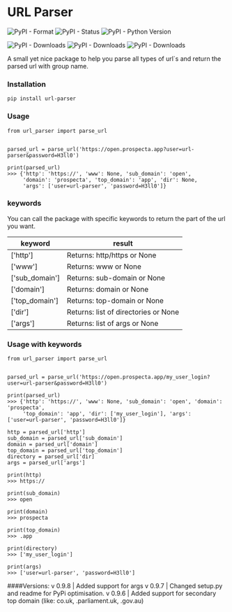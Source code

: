# URL Parser
![PyPI - Format](https://img.shields.io/pypi/format/url-parser?style=plastic)
![PyPI - Status](https://img.shields.io/pypi/status/url-parser?style=plastic)
![PyPI - Python Version](https://img.shields.io/pypi/pyversions/url-parser?style=plastic)

![PyPI - Downloads](https://img.shields.io/pypi/dm/url-parser?style=plastic)
![PyPI - Downloads](https://img.shields.io/pypi/dw/url-parser?style=plastic)
![PyPI - Downloads](https://img.shields.io/pypi/dd/url-parser?style=plastic)

A small yet nice package to help you parse all types of url`s and return the parsed url with group name.

### Installation
```
pip install url-parser
```

### Usage

```
from url_parser import parse_url


parsed_url = parse_url('https://open.prospecta.app?user=url-parser&password=H3ll0')

print(parsed_url)
>>> {'http': 'https://', 'www': None, 'sub_domain': 'open',
     'domain': 'prospecta', 'top_domain': 'app', 'dir': None, 
     'args': ['user=url-parser', 'password=H3ll0']}
```

### keywords

You can call the package with specific keywords to return the part of the url you  want.

| keyword | result |
| ------ | ------ |
| ['http'] | Returns: http/https or None |
| ['www'] | Returns: www or None |
| ['sub_domain'] | Returns: sub-domain or None |
| ['domain'] | Returns: domain or None |
| ['top_domain'] | Returns: top-domain or None |
| ['dir'] | Returns: list of directories or None |
| ['args'] | Returns: list of args or None |

### Usage with keywords

```
from url_parser import parse_url


parsed_url = parse_url('https://open.prospecta.app/my_user_login?user=url-parser&password=H3ll0')

print(parsed_url)
>>> {'http': 'https://', 'www': None, 'sub_domain': 'open', 'domain': 'prospecta',
     'top_domain': 'app', 'dir': ['my_user_login'], 'args': ['user=url-parser', 'password=H3ll0']}

http = parsed_url['http']
sub_domain = parsed_url['sub_domain']
domain = parsed_url['domain']
top_domain = parsed_url['top_domain']
directory = parsed_url['dir]
args = parsed_url['args']

print(http)
>>> https://

print(sub_domain)
>>> open

print(domain)
>>> prospecta

print(top_domain)
>>> .app

print(directory)
>>> ['my_user_login']

print(args)
>>> ['user=url-parser', 'password=H3ll0']
```

####Versions:
v 0.9.8 | Added support for args
v 0.9.7 | Changed setup.py and readme for PyPi optimisation.
v 0.9.6 | Added support for secondary top domain (like: co.uk, .parliament.uk, .gov.au)
